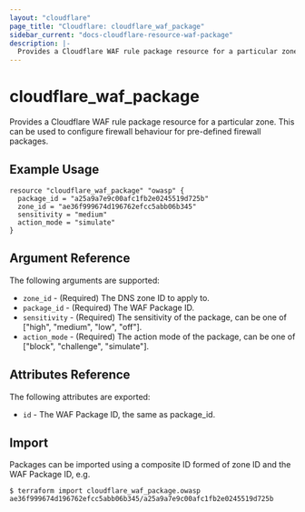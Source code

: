 ```yaml
---
layout: "cloudflare"
page_title: "Cloudflare: cloudflare_waf_package"
sidebar_current: "docs-cloudflare-resource-waf-package"
description: |-
  Provides a Cloudflare WAF rule package resource for a particular zone.
---
```


# cloudflare_waf_package

Provides a Cloudflare WAF rule package resource for a particular zone. This can be used to configure firewall behaviour for pre-defined firewall packages.

## Example Usage

```hcl
resource "cloudflare_waf_package" "owasp" {
  package_id = "a25a9a7e9c00afc1fb2e0245519d725b"
  zone_id = "ae36f999674d196762efcc5abb06b345"
  sensitivity = "medium"
  action_mode = "simulate"
}
```

## Argument Reference

The following arguments are supported:

* `zone_id` - (Required) The DNS zone ID to apply to.
* `package_id` - (Required) The WAF Package ID.
* `sensitivity` - (Required) The sensitivity of the package, can be one of ["high", "medium", "low", "off"].
* `action_mode` - (Required) The action mode of the package, can be one of ["block", "challenge", "simulate"].


## Attributes Reference

The following attributes are exported:

* `id` - The WAF Package ID, the same as package_id.

## Import

Packages can be imported using a composite ID formed of zone ID and the WAF Package ID, e.g.

```
$ terraform import cloudflare_waf_package.owasp ae36f999674d196762efcc5abb06b345/a25a9a7e9c00afc1fb2e0245519d725b
```
